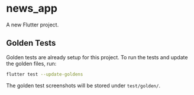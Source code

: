 # news_app

A new Flutter project.

## Golden Tests

Golden tests are already setup for this project. To run the tests and update the golden files, run:

```bash
flutter test --update-goldens
```

The golden test screenshots will be stored under `test/golden/`.
